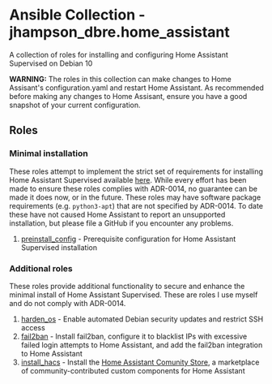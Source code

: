 # Ansible Collection - jhampson_dbre.home_assistant

A collection of roles for installing and configuring Home Assistant Supervised on Debian 10

**WARNING:** The roles in this collection can make changes to Home Assisant's configuration.yaml and restart Home Assistant. As recommended before making any changes to Home Assisant, ensure you have a good snapshot of your current configuration.

## Roles

### Minimal installation

These roles attempt to implement the strict set of requirements for installing Home Assistant Supervised available [here](https://github.com/home-assistant/architecture/blob/6da4482d171f2ef04de9320d313526653b5818b4/adr/0014-home-assistant-supervised.md).
While every effort has been made to ensure these roles complies with ADR-0014, no guarantee can be made it does now, or in the future. These roles may have software package requirements (e.g. `python3-apt`) that are not specified by ADR-0014. To date these have not caused Home Assistant to report an unsupported installation, but please file a GitHub if you encounter any problems.

1. [preinstall_config](https://github.com/jhampson-dbre/home_assistant/blob/main/roles/preinstall_config/README.md) - Prerequisite configuration for Home Assistant Supervised installation

### Additional roles

These roles provide additional functionality to secure and enhance the minimal install of Home Assistant Supervised. These are roles I use myself and do not comply with ADR-0014.

1. [harden_os](https://github.com/jhampson-dbre/home_assistant/blob/main/roles/harden_os/README.md) - Enable automated Debian security updates and restrict SSH access
1. [fail2ban](https://github.com/jhampson-dbre/home_assistant/blob/main/roles/fail2ban/README.md) - Install fail2ban, configure it to blacklist IPs with excessive failed login attempts to Home Assistant, and add the fail2ban integration to Home Assistant
1. [install_hacs](https://github.com/jhampson-dbre/home_assistant/blob/main/roles/install_hacs/README.md) - Install the [Home Assistant Comunity Store](https://hacs.xyz/), a marketplace of community-contributed custom components for Home Assistant
